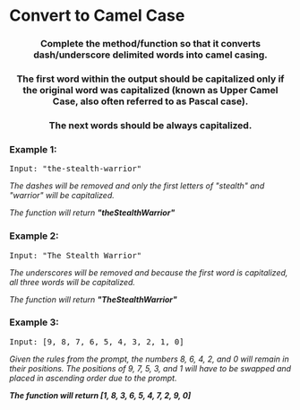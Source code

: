 # Convert to Camel Case

<div align = "center">
  
<h3> Complete the method/function so that it converts dash/underscore delimited words into camel casing. </h3>
  <h3> The first word within the output should be capitalized only if the original word was capitalized (known as Upper Camel Case, also often referred to as Pascal case). </h3>
  <h3> The next words should be always capitalized. </h3>



</div>

<h3>Example 1:</h3>
<pre>
Input: "the-stealth-warrior" 
</pre>

<p>
<em>The dashes will be removed and only the first letters of "stealth" and "warrior" will be capitalized.
  
  The function will return <strong>"theStealthWarrior"</strong>
    </em>
</p>

<h3>Example 2:</h3>
<pre>
Input: "The_Stealth_Warrior" 
</pre>

<p>
<em>The underscores will be removed and because the first word is capitalized, all three words will be capitalized. 
  
  The function will return <strong>"TheStealthWarrior"</strong>
  </em>
</p>



<h3>Example 3:</h3>
<pre>
Input: [9, 8, 7, 6, 5, 4, 3, 2, 1, 0]
</pre>

<p>
<em>Given the rules from the prompt, the numbers 8, 6, 4, 2, and 0 will remain in their positions.
The positions of 9, 7, 5, 3, and 1 will have to be swapped and placed in ascending order due to the prompt.

<strong>The function will return [1, 8, 3, 6, 5, 4, 7, 2, 9, 0]</strong></em>

</p>
